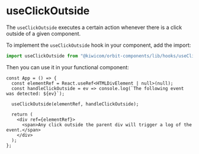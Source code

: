 # useClickOutside

The `useClickOutside` executes a certain action whenever there is a click outside of a given component.

To implement the `useClickOutside` hook in your component, add the import:

```jsx
import useClickOutside from "@kiwicom/orbit-components/lib/hooks/useClickOutside";
```

Then you can use it in your functional component:

```tsx
const App = () => {
  const elementRef = React.useRef<HTMLDivElement | null>(null);
  const handleClickOutside = ev => console.log(`The following event was detected: ${ev}`);

  useClickOutside(elementRef, handleClickOutside);

  return (
    <div ref={elementRef}>
      <span>Any click outside the parent div will trigger a log of the event.</span>
    </div>
  );
};
```
